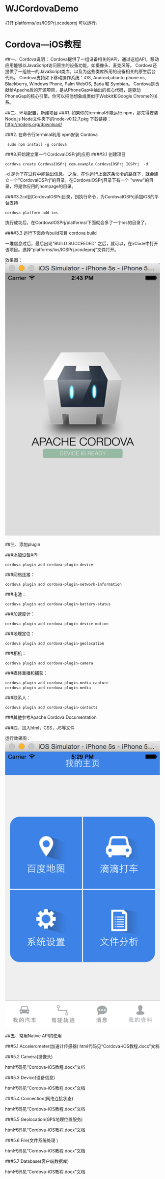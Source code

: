 # WJCordovaDemo
  打开 platforms/ios/IOSPrj.xcodeproj 可以运行。


#                 Cordova—iOS教程

##一、Cordova说明：
   Cordova提供了一组设备相关的API，通过这组API，移动应用能够以JavaScript访问原生的设备功能，如摄像头、麦克风等。 Cordova还提供了一组统一的JavaScript类库，以及为这些类库所用的设备相关的原生后台代码。 Cordova支持如下移动操作系统：iOS, Android,ubuntu phone os, Blackberry, Windows Phone, Palm WebOS, Bada 和 Symbian。
Cordova是贡献给Apache后的开源项目，是从PhoneGap中抽出的核心代码，是驱动PhoneGap的核心引擎。你可以把他想象成类似于Webkit和Google Chrome的关系。

##二、环境配置，新建项目
###1. 如果你的terminal不能运行 npm，那先得安装 Node.js
   Node文件夹下的node-v0.12.7.pkg
   下载链接：http://nodejs.org/download/ 

###2. 在命令行terminal利用 npm安装 Cordova

     sudo npm install -g cordova
     
###3.开始建立第一个CordovaIOSPrj的应用
####3.1 创建项目

    cordova create CordovaIOSPrj com.example.CordovaIOSPrj IOSPrj  -d
  
-d 是为了在过程中能输出信息。
之后，在你运行上面这条命令的路径下，就会建立一个"CordovaIOSPrj"的目录。在CordovaIOSPrj目录下有一个 "www"的目录，将是你应用的hompage的目录。

####3.2cd到CordovaIOSPrj目录，到执行命令，为CordovaIOSPrj添加iOS的平台支持

    cordova platform add ios
   
执行成功后，在CordovaIOSPrj/platforms/下面就会多了一个ios的目录了。

####3.3 运行下面命令build项目
    cordova build
    
一堆信息过后，最后出现"BUILD SUCCEEDED"
之后，就可以，在xCode中打开该项目。选择"platforms/ios/IOSPrj.xcodeproj"文件打开。

效果图：
   ![image](https://github.com/WinJayQ/WJCordovaDemo/raw/master/wj1.png)
   

##三、添加plugin

###添加设备API:

    cordova plugin add cordova-plugin-device
  
###网络连接：

    cordova plugin add cordova-plugin-network-information

###电池：

    cordova plugin add cordova-plugin-battery-status

###加速度计：

    cordova plugin add cordova-plugin-device-motion

###地理定位：

    cordova plugin add cordova-plugin-geolocation

###相机：

    cordova plugin add cordova-plugin-camera

###媒体重播和捕获：

    cordova plugin add cordova-plugin-media-capture
    cordova plugin add cordova-plugin-media

###联系人：

    cordova plugin add cordova-plugin-contacts

###其他参考Apache Cordova Documentation


###四、加入html，CSS，JS等文件

运行效果图：
    ![image](https://github.com/WinJayQ/WJCordovaDemo/raw/master/wj2.png)


##五、常用Native API的使用

###5.1 Accelerometer(加速计传感器) 
html代码见“Cordova-iOS教程.docx”文档

###5.2 Camera(摄像头) 

html代码见“Cordova-iOS教程.docx”文档

###5.3 Device(设备信息) 

html代码见“Cordova-iOS教程.docx”文档

###5.4 Connection(网络连接状态)

html代码见“Cordova-iOS教程.docx”文档

###5.5 Geolocation(GPS地理位置服务) 

html代码见“Cordova-iOS教程.docx”文档

###5.6 File(文件系统处理 ) 

html代码见“Cordova-iOS教程.docx”文档

###5.7 Database(客户端数据库) 

html代码见“Cordova-iOS教程.docx”文档



